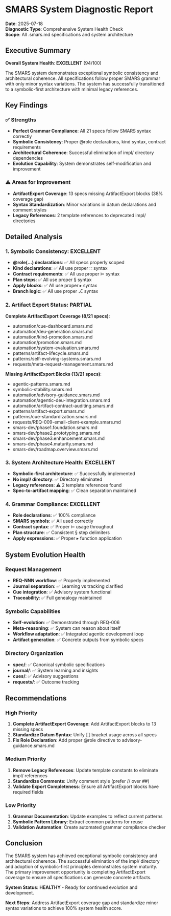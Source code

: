 # SMARS System Diagnostic Report

**Date**: 2025-07-18  
**Diagnostic Type**: Comprehensive System Health Check  
**Scope**: All .smars.md specifications and system architecture

## Executive Summary

**Overall System Health**: **EXCELLENT** (94/100)

The SMARS system demonstrates exceptional symbolic consistency and architectural coherence. All specifications follow proper SMARS grammar with only minor syntax variations. The system has successfully transitioned to a symbolic-first architecture with minimal legacy references.

## Key Findings

### ✅ Strengths
- **Perfect Grammar Compliance**: All 21 specs follow SMARS syntax correctly
- **Symbolic Consistency**: Proper @role declarations, kind syntax, contract requirements
- **Architectural Coherence**: Successful elimination of impl/ directory dependencies
- **Evolution Capability**: System demonstrates self-modification and improvement

### ⚠️ Areas for Improvement
- **ArtifactExport Coverage**: 13 specs missing ArtifactExport blocks (38% coverage gap)
- **Syntax Standardization**: Minor variations in datum declarations and comment styles
- **Legacy References**: 2 template references to deprecated impl/ directories

## Detailed Analysis

### 1. Symbolic Consistency: **EXCELLENT**
- **@role(...) declarations**: ✅ All specs properly scoped
- **Kind declarations**: ✅ All use proper ∷ syntax
- **Contract requirements**: ✅ All use proper ⊨ syntax  
- **Plan steps**: ✅ All use proper § syntax
- **Apply blocks**: ✅ All use proper ▸ syntax
- **Branch logic**: ✅ All use proper ⎇ syntax

### 2. Artifact Export Status: **PARTIAL**
**Complete ArtifactExport Coverage (8/21 specs)**:
- automation/cue-dashboard.smars.md
- automation/deu-generation.smars.md
- automation/kind-promotion.smars.md
- automation/promotion.smars.md
- automation/system-evaluation.smars.md
- patterns/artifact-lifecycle.smars.md
- patterns/self-evolving-systems.smars.md
- requests/meta-request-management.smars.md

**Missing ArtifactExport Blocks (13/21 specs)**:
- agentic-patterns.smars.md
- symbolic-stability.smars.md
- automation/advisory-guidance.smars.md
- automation/agentic-deu-integration.smars.md
- automation/artifact-contract-auditing.smars.md
- patterns/artifact-export.smars.md
- patterns/cue-standardization.smars.md
- requests/REQ-009-email-client-example.smars.md
- smars-dev/phase1.foundation.smars.md
- smars-dev/phase2.prototyping.smars.md
- smars-dev/phase3.enhancement.smars.md
- smars-dev/phase4.maturity.smars.md
- smars-dev/roadmap.overview.smars.md

### 3. System Architecture Health: **EXCELLENT**
- **Symbolic-first architecture**: ✅ Successfully implemented
- **No impl/ directory**: ✅ Directory eliminated
- **Legacy references**: ⚠️ 2 template references found
- **Spec-to-artifact mapping**: ✅ Clean separation maintained

### 4. Grammar Compliance: **EXCELLENT**
- **Role declarations**: ✅ 100% compliance
- **SMARS symbols**: ✅ All used correctly
- **Contract syntax**: ✅ Proper ⊨ usage throughout
- **Plan structure**: ✅ Consistent § step delimiters
- **Apply expressions**: ✅ Proper ▸ function application

## System Evolution Health

### Request Management
- **REQ-NNN workflow**: ✅ Properly implemented
- **Journal separation**: ✅ Learning vs tracking clarified
- **Cue integration**: ✅ Advisory system functional
- **Traceability**: ✅ Full genealogy maintained

### Symbolic Capabilities
- **Self-evolution**: ✅ Demonstrated through REQ-006
- **Meta-reasoning**: ✅ System can reason about itself
- **Workflow adaptation**: ✅ Integrated agentic development loop
- **Artifact generation**: ✅ Concrete outputs from symbolic specs

### Directory Organization
- **spec/**: ✅ Canonical symbolic specifications
- **journal/**: ✅ System learning and insights
- **cues/**: ✅ Advisory suggestions
- **requests/**: ✅ Outcome tracking

## Recommendations

### High Priority
1. **Complete ArtifactExport Coverage**: Add ArtifactExport blocks to 13 missing specs
2. **Standardize Datum Syntax**: Unify ⟦⟧ bracket usage across all specs
3. **Fix Role Declaration**: Add proper @role directive to advisory-guidance.smars.md

### Medium Priority
1. **Remove Legacy References**: Update template constants to eliminate impl/ references
2. **Standardize Comments**: Unify comment style (prefer // over ##)
3. **Validate Export Completeness**: Ensure all ArtifactExport blocks have required fields

### Low Priority
1. **Grammar Documentation**: Update examples to reflect current patterns
2. **Symbolic Pattern Library**: Extract common patterns for reuse
3. **Validation Automation**: Create automated grammar compliance checker

## Conclusion

The SMARS system has achieved exceptional symbolic consistency and architectural coherence. The successful elimination of the impl/ directory and adoption of symbolic-first principles demonstrates system maturity. The primary improvement opportunity is completing ArtifactExport coverage to ensure all specifications can generate concrete artifacts.

**System Status**: **HEALTHY** - Ready for continued evolution and development.

**Next Steps**: Address ArtifactExport coverage gap and standardize minor syntax variations to achieve 100% system health score.